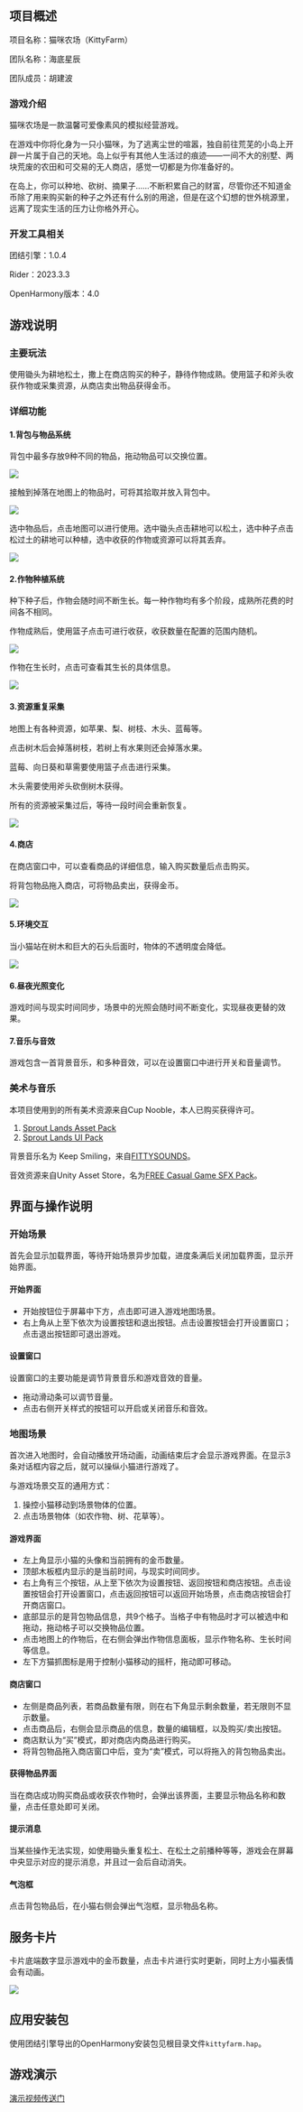 ## 项目概述

项目名称：猫咪农场（KittyFarm）

团队名称：海底星辰

团队成员：胡建波

### 游戏介绍

猫咪农场是一款温馨可爱像素风的模拟经营游戏。

在游戏中你将化身为一只小猫咪，为了逃离尘世的喧嚣，独自前往荒芜的小岛上开辟一片属于自己的天地。岛上似乎有其他人生活过的痕迹——一间不大的别墅、两块荒废的农田和可交易的无人商店，感觉一切都是为你准备好的。

在岛上，你可以种地、砍树、摘果子……不断积累自己的财富，尽管你还不知道金币除了用来购买新的种子之外还有什么别的用途，但是在这个幻想的世外桃源里，远离了现实生活的压力让你格外开心。

### 开发工具相关

团结引擎：1.0.4

Rider：2023.3.3

OpenHarmony版本：4.0

## 游戏说明

### 主要玩法

使用锄头为耕地松土，撒上在商店购买的种子，静待作物成熟。使用篮子和斧头收获作物或采集资源，从商店卖出物品获得金币。

### 详细功能

#### 1.背包与物品系统

背包中最多存放9种不同的物品，拖动物品可以交换位置。

![](ReadmePictures/inventory_item_swap.gif)

接触到掉落在地图上的物品时，可将其拾取并放入背包中。

![](ReadmePictures/item_pickup.gif)

选中物品后，点击地图可以进行使用。选中锄头点击耕地可以松土，选中种子点击松过土的耕地可以种植，选中收获的作物或资源可以将其丢弃。

![](ReadmePictures/item_use.gif)

#### 2.作物种植系统

种下种子后，作物会随时间不断生长。每一种作物均有多个阶段，成熟所花费的时间各不相同。

作物成熟后，使用篮子点击可进行收获，收获数量在配置的范围内随机。

![](ReadmePictures/crop_growth_harvest.gif)

作物在生长时，点击可查看其生长的具体信息。

![](ReadmePictures/check_crop_info.gif)

#### 3.资源重复采集

地图上有各种资源，如苹果、梨、树枝、木头、蓝莓等。

点击树木后会掉落树枝，若树上有水果则还会掉落水果。

蓝莓、向日葵和草需要使用篮子点击进行采集。

木头需要使用斧头砍倒树木获得。

所有的资源被采集过后，等待一段时间会重新恢复。

![](ReadmePictures/resource_gather.gif)

#### 4.商店

在商店窗口中，可以查看商品的详细信息，输入购买数量后点击购买。

将背包物品拖入商店，可将物品卖出，获得金币。

![](ReadmePictures/shop.gif)

#### 5.环境交互

当小猫站在树木和巨大的石头后面时，物体的不透明度会降低。

![](ReadmePictures/environment.gif)

#### 6.昼夜光照变化

游戏时间与现实时间同步，场景中的光照会随时间不断变化，实现昼夜更替的效果。

#### 7.音乐与音效

游戏包含一首背景音乐，和多种音效，可以在设置窗口中进行开关和音量调节。

### 美术与音乐

本项目使用到的所有美术资源来自Cup Nooble，本人已购买获得许可。

1. [Sprout Lands Asset Pack](https://cupnooble.itch.io/sprout-lands-asset-pack)
2. [Sprout Lands UI Pack](https://cupnooble.itch.io/sprout-lands-ui-pack)

背景音乐名为 Keep Smiling，来自[FITTYSOUNDS](https://www.fiftysounds.com/)。

音效资源来自Unity Asset Store，名为[FREE Casual Game SFX Pack](https://assetstore.unity.com/packages/audio/sound-fx/free-casual-game-sfx-pack-54116)。

## 界面与操作说明

### 开始场景

首先会显示加载界面，等待开始场景异步加载，进度条满后关闭加载界面，显示开始界面。

#### 开始界面

- 开始按钮位于屏幕中下方，点击即可进入游戏地图场景。
- 右上角从上至下依次为设置按钮和退出按钮。点击设置按钮会打开设置窗口；点击退出按钮即可退出游戏。

#### 设置窗口

设置窗口的主要功能是调节背景音乐和游戏音效的音量。

- 拖动滑动条可以调节音量。
- 点击右侧开关样式的按钮可以开启或关闭音乐和音效。

### 地图场景

首次进入地图时，会自动播放开场动画，动画结束后才会显示游戏界面。在显示3条对话框内容之后，就可以操纵小猫进行游戏了。

与游戏场景交互的通用方式：

1. 操控小猫移动到场景物体的位置。
2. 点击场景物体（如农作物、树、花草等）。

#### 游戏界面

- 左上角显示小猫的头像和当前拥有的金币数量。
- 顶部木板框内显示的是当前时间，与现实时间同步。
- 右上角有三个按钮，从上至下依次为设置按钮、返回按钮和商店按钮。点击设置按钮会打开设置窗口，点击返回按钮可以返回开始场景，点击商店按钮会打开商店窗口。
- 底部显示的是背包物品信息，共9个格子。当格子中有物品时才可以被选中和拖动，拖动格子可以交换物品位置。
- 点击地图上的作物后，在右侧会弹出作物信息面板，显示作物名称、生长时间等信息。
- 左下方猫抓图标是用于控制小猫移动的摇杆，拖动即可移动。

#### 商店窗口

- 左侧是商品列表，若商品数量有限，则在右下角显示剩余数量，若无限则不显示数量。
- 点击商品后，右侧会显示商品的信息，数量的编辑框，以及购买/卖出按钮。
- 商店默认为“买”模式，即对商店内商品进行购买。
- 将背包物品拖入商店窗口中后，变为“卖”模式，可以将拖入的背包物品卖出。

#### 获得物品界面

当在商店成功购买商品或收获农作物时，会弹出该界面，主要显示物品名称和数量，点击任意处即可关闭。

#### 提示消息

当某些操作无法实现，如使用锄头重复松土、在松土之前播种等等，游戏会在屏幕中央显示对应的提示消息，并且过一会后自动消失。

#### 气泡框

点击背包物品后，在小猫右侧会弹出气泡框，显示物品名称。

## 服务卡片

卡片底端数字显示游戏中的金币数量，点击卡片进行实时更新，同时上方小猫表情会有动画。

![](ReadmePictures/card.png)

## 应用安装包

使用团结引擎导出的OpenHarmony安装包见根目录文件`kittyfarm.hap`。

## 游戏演示

[演示视频传送门](https://www.bilibili.com/video/BV1dy411Y796/)
